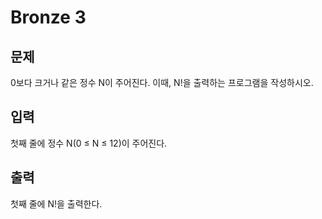 # Bronze 3

## 문제
0보다 크거나 같은 정수 N이 주어진다. 이때, N!을 출력하는 프로그램을 작성하시오.

## 입력
첫째 줄에 정수 N(0 ≤ N ≤ 12)이 주어진다.

## 출력
첫째 줄에 N!을 출력한다.
